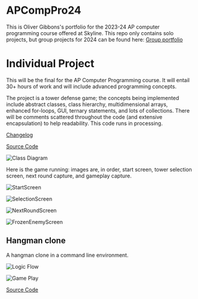 # APCompPro24
This is Oliver Gibbons's portfolio for the 2023-24 AP computer programming course offered at Skyline. This repo only contains solo projects, but group projects for 2024 can be found here: 
[Group portfolio](https://github.com/OliverGibbons1/APCompPro24Group)

# Individual Project 
This will be the final for the AP Computer Programming course. It will entail 30+ hours of work and will include advanced programming concepts. 

The project is a tower defense game; the concepts being implemented include abstract classes, class hierarchy, multidimensional arrays, enhanced for-loops, GUI, ternary statements, and lots of collections. There will be comments scattered throughout the code (and extensive encapsulation) to help readability. This code runs in processing.

[Changelog](https://github.com/OliverGibbons1/APCompPro24/blob/main/CHANGELOG.md)

[Source Code](https://github.com/OliverGibbons1/APCompPro24/tree/main/src/TowerDefense)

![Class Diagram](https://github.com/OliverGibbons1/APCompPro24/blob/main/images/FinalProject(finished).drawio.png?raw=true) 

Here is the game running: images are, in order, start screen, tower selection screen, next round capture, and gameplay capture.

![StartScreen](https://github.com/OliverGibbons1/APCompPro24/blob/main/src/TowerDefense/towerImages/startscreen.png?raw=true) 

![SelectionScreen](https://github.com/OliverGibbons1/APCompPro24/blob/main/images/RunningApp/Selection.png?raw=true) 

![NextRoundScreen](https://github.com/OliverGibbons1/APCompPro24/blob/main/images/RunningApp/NextRound.png?raw=true) 

![FrozenEnemyScreen](https://github.com/OliverGibbons1/APCompPro24/blob/main/images/RunningApp/Frozen.png?raw=true)

## Hangman clone

A hangman clone in a command line environment.

![Logic Flow](https://github.com/OliverGibbons1/APCompPro24/blob/main/images/Hangman%20app.png?raw=true)

![Game Play](https://github.com/OliverGibbons1/APCompPro24/blob/main/images/Screenshot%202023-09-25%20at%207.49.53%20AM.png?raw=true)

[Source Code](https://github.com/OliverGibbons1/APCompPro24/blob/main/src/Hangman.md/main.java)


